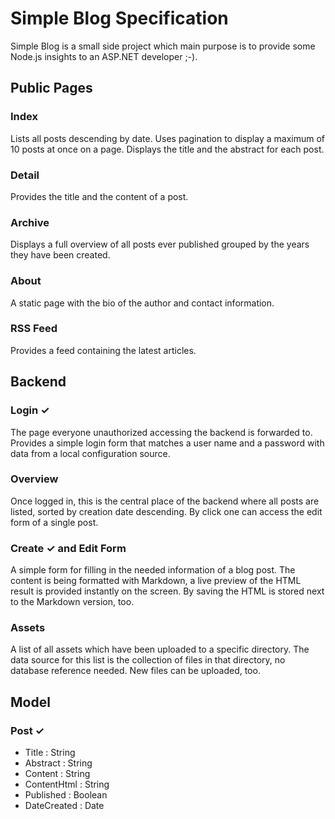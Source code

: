 # Simple Blog Specification

Simple Blog is a small side project which main purpose is to provide some Node.js insights to an ASP.NET developer ;-).

## Public Pages

### Index
Lists all posts descending by date. Uses pagination to display a maximum of 10 posts at once on a page. Displays the title and the abstract for each post.

### Detail
Provides the title and the content of a post.

### Archive
Displays a full overview of all posts ever published grouped by the years they have been created.

### About
A static page with the bio of the author and contact information.

### RSS Feed
Provides a feed containing the latest articles.

## Backend

### Login ✓
The page everyone unauthorized accessing the backend is forwarded to. Provides a simple login form that matches a user name and a password with data from a local configuration source.

### Overview
Once logged in, this is the central place of the backend where all posts are listed, sorted by creation date descending. By click one can access the edit form of a single post.

### Create ✓ and Edit Form
A simple form for filling in the needed information of a blog post. The content is being formatted with Markdown, a live preview of the HTML result is provided instantly on the screen. By saving the HTML is stored next to the Markdown version, too.

### Assets
A list of all assets which have been uploaded to a specific directory. The data source for this list is the collection of files in that directory, no database reference needed. New files can be uploaded, too.

## Model

### Post ✓
- Title : String
- Abstract : String
- Content : String
- ContentHtml : String
- Published : Boolean
- DateCreated : Date